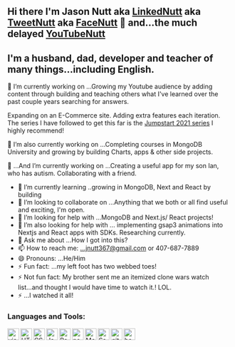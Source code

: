 ## Hi there I'm Jason Nutt aka [LinkedNutt](https://www.linkedin.com/in/jnuttlovedisciple/) aka [TweetNutt](https://twitter.com/JasonNutt14) aka [FaceNutt](https://www.facebook.com/jason.nutt.1481/) 👋 and...the much delayed [YouTubeNutt](https://www.youtube.com/user/JNUTT1000)

## I'm a husband, dad, developer and teacher of many things...including English.
🔭 I’m currently working on ...Growing my Youtube audience by adding content through building and teaching others what I've learned over the past couple years searching for answers.

 Expanding on an E-Commerce site. Adding extra features each iteration. The series I have followed to get this far is the [Jumpstart 2021 series](https://www.youtube.com/playlist?list=PL4RCxklHWZ9v2lcat4oEVGQhZg6r4IQGV) I highly recommend!

🔭 I’m also currently working on ...Completing courses in MongoDB University and growing by building Charts, apps & other side projects.

🔭 ...And I’m currently working on ...Creating a useful app for my son Ian, who has autism. Collaborating with a friend. 


- 🌱 I’m currently learning ..growing in MongoDB, Next and React by building 
- 👯 I’m looking to collaborate on ...Anything that we both or all find useful and exciting, I'm open.
- 🤔 I’m looking for help with ...MongoDB and Next.js/ React projects!
- 🤔 I’m also looking for help with ... implementing gsap3 animations into Nextjs and React apps with SDKs. Researching currently. 
- 💬 Ask me about ...How I got into this?
- 📫 How to reach me: ...jnutt367@gmail.com or 407-687-7889
- 😄 Pronouns: ...He/Him
- ⚡ Fun fact: ...my left foot has two webbed toes!
- ⚡ Not fun fact: My brother sent me an itemized clone wars watch list...and thought I would have time to watch it.! LOL.
- ⚡ ...I watched it all!
### Languages and Tools:
<img align="left" alt="visual studio code" width="26px" src="https://img.icons8.com/color/48/visual-studio-code-2019.png">
<img align="left" alt="HTML5" width="26px" src="https://cdn-icons-png.flaticon.com/512/1216/1216733.png">
<img align="left" alt="CSS" width="26px" src="https://upload.wikimedia.org/wikipedia/commons/d/d5/CSS3_logo_and_wordmark.svg">
<img align="left" alt="Javascript" width="26px" src="https://img.icons8.com/color/48/javascript--v2.png">
<img align="left" alt="React" width="26px" src="https://img.icons8.com/office/16/000000/react.png">
<img align="left" alt="nodejs" width="26px" src="https://img.icons8.com/color/48/nodejs.png">
<img align="left" alt="MongoDB" width="26px" src="https://img.icons8.com/color/48/mongodb.png">
<img align="left" alt="Sass" width="26px" src="https://img.icons8.com/color/48/sass.png">
<img align="left" alt="git" width="26px" src="https://img.icons8.com/color/48/git.png">
<img align="left" alt="bash" width="26px" src="https://img.icons8.com/plasticine/100/bash.png">

